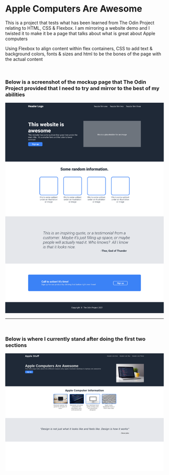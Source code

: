 # **Apple Computers Are Awesome**

This is a project that tests what has been learned from The Odin Project relating to HTML, CSS & Flexbox.  I am mirroring a website demo and I twisted it to make it be a page that talks about what is great about Apple computers

Using Flexbox to align content within flex containers, CSS to add text & background colors, fonts & sizes and html to be the bones of the page with the actual content

<br>

### Below is a screenshot of the mockup page that The Odin Project provided that I need to try and mirror to the best of my abilities

![TOP Mockup Page](/images/odin-project-mockup.png?raw=true)

---
<br>

### Below is where I currently stand after doing the first two sections

![My Current Page](/images/current_page.png?raw=true)